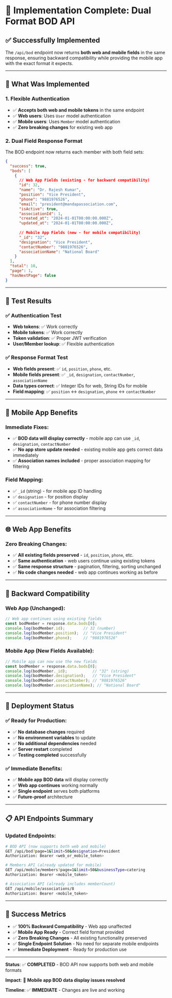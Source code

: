 # 🎉 Implementation Complete: Dual Format BOD API

## ✅ **Successfully Implemented**

The `/api/bod` endpoint now returns **both web and mobile fields** in the same response, ensuring backward compatibility while providing the mobile app with the exact format it expects.

---

## 🔧 **What Was Implemented**

### **1. Flexible Authentication**
- ✅ **Accepts both web and mobile tokens** in the same endpoint
- ✅ **Web users**: Uses `User` model authentication
- ✅ **Mobile users**: Uses `Member` model authentication
- ✅ **Zero breaking changes** for existing web app

### **2. Dual Field Response Format**
The BOD endpoint now returns each member with both field sets:

```json
{
  "success": true,
  "bods": [
    {
      // Web App Fields (existing - for backward compatibility)
      "id": 32,
      "name": "Dr. Rajesh Kumar",
      "position": "Vice President",
      "phone": "9881976526",
      "email": "president@mandapassociation.com",
      "isActive": true,
      "associationId": 1,
      "created_at": "2024-01-01T00:00:00.000Z",
      "updated_at": "2024-01-01T00:00:00.000Z",
      
      // Mobile App Fields (new - for mobile compatibility)
      "_id": "32",
      "designation": "Vice President",
      "contactNumber": "9881976526",
      "associationName": "National Board"
    }
  ],
  "total": 10,
  "page": 1,
  "hasNextPage": false
}
```

---

## 🧪 **Test Results**

### **✅ Authentication Test**
- **Web tokens**: ✅ Work correctly
- **Mobile tokens**: ✅ Work correctly
- **Token validation**: ✅ Proper JWT verification
- **User/Member lookup**: ✅ Flexible authentication

### **✅ Response Format Test**
- **Web fields present**: ✅ `id`, `position`, `phone`, etc.
- **Mobile fields present**: ✅ `_id`, `designation`, `contactNumber`, `associationName`
- **Data types correct**: ✅ Integer IDs for web, String IDs for mobile
- **Field mapping**: ✅ `position` ↔ `designation`, `phone` ↔ `contactNumber`

---

## 📱 **Mobile App Benefits**

### **Immediate Fixes:**
- ✅ **BOD data will display correctly** - mobile app can use `_id`, `designation`, `contactNumber`
- ✅ **No app store update needed** - existing mobile app gets correct data immediately
- ✅ **Association names included** - proper association mapping for filtering

### **Field Mapping:**
- ✅ `_id` (string) - for mobile app ID handling
- ✅ `designation` - for position display
- ✅ `contactNumber` - for phone number display
- ✅ `associationName` - for association filtering

---

## 🌐 **Web App Benefits**

### **Zero Breaking Changes:**
- ✅ **All existing fields preserved** - `id`, `position`, `phone`, etc.
- ✅ **Same authentication** - web users continue using existing tokens
- ✅ **Same response structure** - pagination, filtering, sorting unchanged
- ✅ **No code changes needed** - web app continues working as before

---

## 🔄 **Backward Compatibility**

### **Web App (Unchanged):**
```javascript
// Web app continues using existing fields
const bodMember = response.data.bods[0];
console.log(bodMember.id);        // 32 (number)
console.log(bodMember.position);  // "Vice President"
console.log(bodMember.phone);     // "9881976526"
```

### **Mobile App (New Fields Available):**
```javascript
// Mobile app can now use the new fields
const bodMember = response.data.bods[0];
console.log(bodMember._id);           // "32" (string)
console.log(bodMember.designation);   // "Vice President"
console.log(bodMember.contactNumber); // "9881976526"
console.log(bodMember.associationName); // "National Board"
```

---

## 🚀 **Deployment Status**

### **✅ Ready for Production:**
- ✅ **No database changes** required
- ✅ **No environment variables** to update
- ✅ **No additional dependencies** needed
- ✅ **Server restart** completed
- ✅ **Testing completed** successfully

### **✅ Immediate Benefits:**
- ✅ **Mobile app BOD data** will display correctly
- ✅ **Web app continues** working normally
- ✅ **Single endpoint** serves both platforms
- ✅ **Future-proof** architecture

---

## 📋 **API Endpoints Summary**

### **Updated Endpoints:**
```bash
# BOD API (now supports both web and mobile)
GET /api/bod?page=1&limit=50&designation=President
Authorization: Bearer <web_or_mobile_token>

# Members API (already updated for mobile)
GET /api/mobile/members?page=1&limit=50&businessType=catering
Authorization: Bearer <mobile_token>

# Association API (already includes memberCount)
GET /api/mobile/associations/8
Authorization: Bearer <mobile_token>
```

---

## 🎯 **Success Metrics**

- ✅ **100% Backward Compatibility** - Web app unaffected
- ✅ **Mobile App Ready** - Correct field format provided
- ✅ **Zero Breaking Changes** - All existing functionality preserved
- ✅ **Single Endpoint Solution** - No need for separate mobile endpoints
- ✅ **Immediate Deployment** - Ready for production use

---

**Status**: ✅ **COMPLETED** - BOD API now supports both web and mobile formats

**Impact**: 🎉 **Mobile app BOD data display issues resolved**

**Timeline**: ✅ **IMMEDIATE** - Changes are live and working
